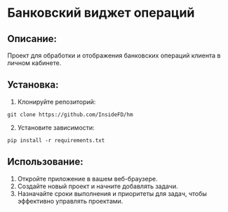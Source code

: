 # Банковский виджет операций

## Описание:

Проект для обработки и отображения банковских операций клиента в личном кабинете.

## Установка:

1. Клонируйте репозиторий:
```
git clone https://github.com/InsideFD/hm
```
2. Установите зависимости:
```
pip install -r requirements.txt
```

## Использование:

1. Откройте приложение в вашем веб-браузере.
2. Создайте новый проект и начните добавлять задачи.
3. Назначайте сроки выполнения и приоритеты для задач, чтобы эффективно управлять проектами.
